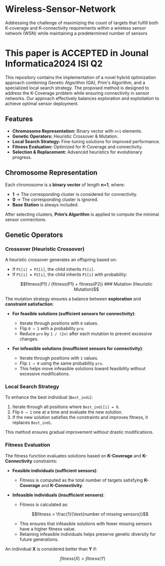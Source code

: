 # Wireless-Sensor-Network
Addressing the challenge of maximizing the count of targets that fulfill both K-coverage and K-connectivity requirements within a wireless sensor network (WSN) while maintaining a predetermined number of sensors


# This paper is ACCEPTED in Jounal Informatica2024 ISI Q2 

This repository contains the implementation of a novel hybrid optimization approach combining Genetic Algorithm (GA), Prim's Algorithm, and a specialized local search strategy. The proposed method is designed to address the K-Coverage problem while ensuring connectivity in sensor networks. Our approach effectively balances exploration and exploitation to achieve optimal sensor deployment.

## Features
- **Chromosome Representation:** Binary vector with `n+1` elements.
- **Genetic Operators:** Heuristic Crossover & Mutation.
- **Local Search Strategy:** Fine-tuning solutions for improved performance.
- **Fitness Evaluation:** Optimized for K-Coverage and connectivity.
- **Selection & Replacement:** Advanced heuristics for evolutionary progress.

## Chromosome Representation
Each chromosome is a **binary vector** of length **n+1**, where:
- **1** → The corresponding cluster is considered for connectivity.
- **0** → The corresponding cluster is ignored.
- **Base Station** is always included.

After selecting clusters, **Prim’s Algorithm** is applied to compute the minimal sensor connections.

## Genetic Operators
### Crossover (Heuristic Crossover)
A heuristic crossover generates an offspring based on:
- If `P1[i] = P2[i]`, the child inherits `P1[i]`.
- If `P1[i] ≠ P2[i]`, the child inherits `P1[i]` with probability:
  ```math
  fitness(P1) / (fitness(P1) + fitness(P2))

  ### Mutation (Heuristic Mutation)
The mutation strategy ensures a balance between **exploration** and **constraint satisfaction**:
- **For feasible solutions (sufficient sensors for connectivity)**:
  - Iterate through positions with `0` values.
  - Flip `0 → 1` with a probability `pro`.
  - Reduce `pro` by `1 / (2n)` after each mutation to prevent excessive changes.
  
- **For infeasible solutions (insufficient sensors for connectivity)**:
  - Iterate through positions with `1` values.
  - Flip `1 → 0` using the same probability `pro`.
  - This helps move infeasible solutions toward feasibility without excessive modifications.

### Local Search Strategy
To enhance the best individual (`Best_indi`):
1. Iterate through all positions where `Best_indi[i] = 0`.
2. Flip `0 → 1` one at a time and evaluate the new solution.
3. If the new solution satisfies the constraints and improves fitness, it replaces `Best_indi`.

This method ensures gradual improvement without drastic modifications.

### Fitness Evaluation
The fitness function evaluates solutions based on **K-Coverage** and **K-Connectivity** constraints:
- **Feasible individuals (sufficient sensors)**:
  - Fitness is computed as the total number of targets satisfying **K-Coverage** and **K-Connectivity**.

- **Infeasible individuals (insufficient sensors)**:
  - Fitness is calculated as:
    ```math
    fitness = \frac{1}{\text{number of missing sensors}}
    ```
  - This ensures that infeasible solutions with fewer missing sensors have a higher fitness value.
  - Retaining infeasible individuals helps preserve genetic diversity for future generations.

An individual **X** is considered better than **Y** if:
```math
fitness(X) > fitness(Y)
